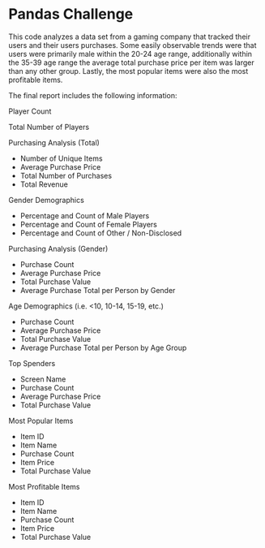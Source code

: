 # Pandas Challenge

This code analyzes a data set from a gaming company that tracked their users and their users purchases. Some easily observable trends were that users were primarily male within the 20-24 age range, additionally within the 35-39 age range the average total purchase price per item was larger than any other group. Lastly, the most popular items were also the most profitable items. 

The final report includes the following information:

Player Count

Total Number of Players

Purchasing Analysis (Total)
<ul>
<li>Number of Unique Items</li>
<li>Average Purchase Price</li>
<li>Total Number of Purchases</li>
<li>Total Revenue</li>
</ul>

Gender Demographics
<ul>
<li>Percentage and Count of Male Players</li>
<li>Percentage and Count of Female Players</li>
<li>Percentage and Count of Other / Non-Disclosed</li>
</ul>

Purchasing Analysis (Gender)
<ul>
<li>Purchase Count</li>
<li>Average Purchase Price</li>
<li>Total Purchase Value</li>
<li>Average Purchase Total per Person by Gender</li>
</ul>

Age Demographics
(i.e. <10, 10-14, 15-19, etc.)
<ul>
<li>Purchase Count</li>
<li>Average Purchase Price</li>
<li>Total Purchase Value</li>
<li>Average Purchase Total per Person by Age Group</li>
</ul>

Top Spenders
<ul>
<li>Screen Name</li>
<li>Purchase Count</li>
<li>Average Purchase Price</li>
<li>Total Purchase Value</li>
</ul>

Most Popular Items
<ul>
<li>Item ID</li>
<li>Item Name</li>
<li>Purchase Count</li>
<li>Item Price</li>
<li>Total Purchase Value</li>
</ul>

Most Profitable Items
<ul>
<li>Item ID</li>
<li>Item Name</li>
<li>Purchase Count</li>
<li>Item Price</li>
<li>Total Purchase Value</li>
</ul>




